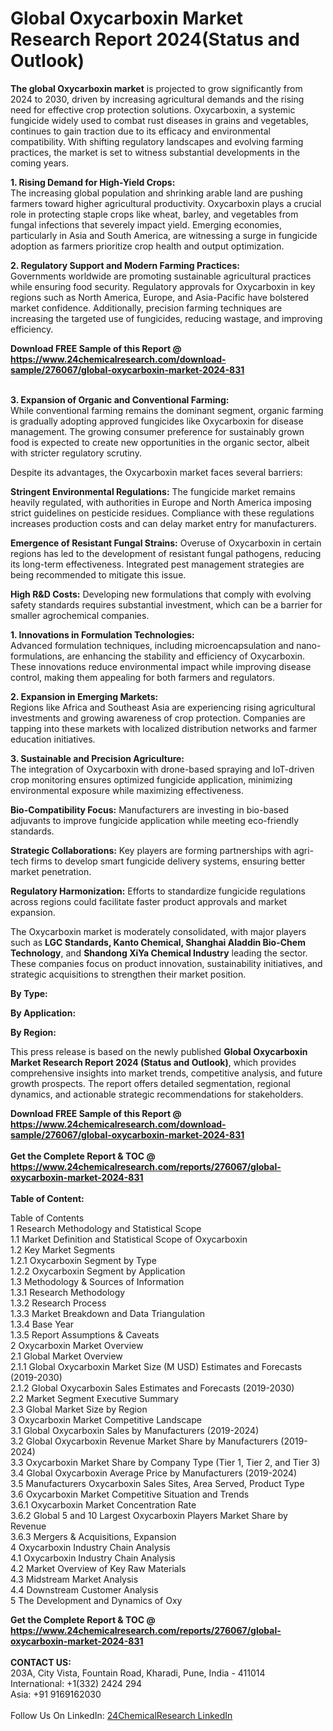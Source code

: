 <h1>Global Oxycarboxin Market Research Report 2024(Status and Outlook)</h1><p><strong>The global Oxycarboxin market</strong> is projected to grow significantly from 2024 to 2030, driven by increasing agricultural demands and the rising need for effective crop protection solutions. Oxycarboxin, a systemic fungicide widely used to combat rust diseases in grains and vegetables, continues to gain traction due to its efficacy and environmental compatibility. With shifting regulatory landscapes and evolving farming practices, the market is set to witness substantial developments in the coming years.</p><p><strong>1. Rising Demand for High-Yield Crops:</strong><br>  
The increasing global population and shrinking arable land are pushing farmers toward higher agricultural productivity. Oxycarboxin plays a crucial role in protecting staple crops like wheat, barley, and vegetables from fungal infections that severely impact yield. Emerging economies, particularly in Asia and South America, are witnessing a surge in fungicide adoption as farmers prioritize crop health and output optimization.</p><p><strong>2. Regulatory Support and Modern Farming Practices:</strong><br>  
Governments worldwide are promoting sustainable agricultural practices while ensuring food security. Regulatory approvals for Oxycarboxin in key regions such as North America, Europe, and Asia-Pacific have bolstered market confidence. Additionally, precision farming techniques are increasing the targeted use of fungicides, reducing wastage, and improving efficiency.</p><div><b>Download FREE Sample of this Report @ 
            <a href="https://www.24chemicalresearch.com/download-sample/276067/global-oxycarboxin-market-2024-831">
            https://www.24chemicalresearch.com/download-sample/276067/global-oxycarboxin-market-2024-831</a></b></div><br><p><strong>3. Expansion of Organic and Conventional Farming:</strong><br>  
While conventional farming remains the dominant segment, organic farming is gradually adopting approved fungicides like Oxycarboxin for disease management. The growing consumer preference for sustainably grown food is expected to create new opportunities in the organic sector, albeit with stricter regulatory scrutiny.</p><p>Despite its advantages, the Oxycarboxin market faces several barriers:</p><p><strong>Stringent Environmental Regulations:</strong> The fungicide market remains heavily regulated, with authorities in Europe and North America imposing strict guidelines on pesticide residues. Compliance with these regulations increases production costs and can delay market entry for manufacturers.</p><p><strong>Emergence of Resistant Fungal Strains:</strong> Overuse of Oxycarboxin in certain regions has led to the development of resistant fungal pathogens, reducing its long-term effectiveness. Integrated pest management strategies are being recommended to mitigate this issue.</p><p><strong>High R&amp;D Costs:</strong> Developing new formulations that comply with evolving safety standards requires substantial investment, which can be a barrier for smaller agrochemical companies.</p><p><strong>1. Innovations in Formulation Technologies:</strong><br>  
Advanced formulation techniques, including microencapsulation and nano-formulations, are enhancing the stability and efficiency of Oxycarboxin. These innovations reduce environmental impact while improving disease control, making them appealing for both farmers and regulators.</p><p><strong>2. Expansion in Emerging Markets:</strong><br>  
Regions like Africa and Southeast Asia are experiencing rising agricultural investments and growing awareness of crop protection. Companies are tapping into these markets with localized distribution networks and farmer education initiatives.</p><p><strong>3. Sustainable and Precision Agriculture:</strong><br>  
The integration of Oxycarboxin with drone-based spraying and IoT-driven crop monitoring ensures optimized fungicide application, minimizing environmental exposure while maximizing effectiveness.</p><p><strong>Bio-Compatibility Focus:</strong> Manufacturers are investing in bio-based adjuvants to improve fungicide application while meeting eco-friendly standards.</p><p><strong>Strategic Collaborations:</strong> Key players are forming partnerships with agri-tech firms to develop smart fungicide delivery systems, ensuring better market penetration.</p><p><strong>Regulatory Harmonization:</strong> Efforts to standardize fungicide regulations across regions could facilitate faster product approvals and market expansion.</p><p>The Oxycarboxin market is moderately consolidated, with major players such as <strong>LGC Standards, Kanto Chemical, Shanghai Aladdin Bio-Chem Technology</strong>, and <strong>Shandong XiYa Chemical Industry</strong> leading the sector. These companies focus on product innovation, sustainability initiatives, and strategic acquisitions to strengthen their market position.</p><p><strong>By Type:</strong></p><p><strong>By Application:</strong></p><p><strong>By Region:</strong></p><p>This press release is based on the newly published <strong>Global Oxycarboxin Market Research Report 2024 (Status and Outlook)</strong>, which provides comprehensive insights into market trends, competitive analysis, and future growth prospects. The report offers detailed segmentation, regional dynamics, and actionable strategic recommendations for stakeholders.</p><div><b>Download FREE Sample of this Report @ 
            <a href="https://www.24chemicalresearch.com/download-sample/276067/global-oxycarboxin-market-2024-831">
            https://www.24chemicalresearch.com/download-sample/276067/global-oxycarboxin-market-2024-831</a></b></div><br><div><b>Get the Complete Report & TOC @ 
            <a href="https://www.24chemicalresearch.com/reports/276067/global-oxycarboxin-market-2024-831">
            https://www.24chemicalresearch.com/reports/276067/global-oxycarboxin-market-2024-831</a></b></div><br>
            <b>Table of Content:</b><p>Table of Contents<br />
1 Research Methodology and Statistical Scope<br />
1.1 Market Definition and Statistical Scope of Oxycarboxin<br />
1.2 Key Market Segments<br />
1.2.1 Oxycarboxin Segment by Type<br />
1.2.2 Oxycarboxin Segment by Application<br />
1.3 Methodology & Sources of Information<br />
1.3.1 Research Methodology<br />
1.3.2 Research Process<br />
1.3.3 Market Breakdown and Data Triangulation<br />
1.3.4 Base Year<br />
1.3.5 Report Assumptions & Caveats<br />
2 Oxycarboxin Market Overview<br />
2.1 Global Market Overview<br />
2.1.1 Global Oxycarboxin Market Size (M USD) Estimates and Forecasts (2019-2030)<br />
2.1.2 Global Oxycarboxin Sales Estimates and Forecasts (2019-2030)<br />
2.2 Market Segment Executive Summary<br />
2.3 Global Market Size by Region<br />
3 Oxycarboxin Market Competitive Landscape<br />
3.1 Global Oxycarboxin Sales by Manufacturers (2019-2024)<br />
3.2 Global Oxycarboxin Revenue Market Share by Manufacturers (2019-2024)<br />
3.3 Oxycarboxin Market Share by Company Type (Tier 1, Tier 2, and Tier 3)<br />
3.4 Global Oxycarboxin Average Price by Manufacturers (2019-2024)<br />
3.5 Manufacturers Oxycarboxin Sales Sites, Area Served, Product Type<br />
3.6 Oxycarboxin Market Competitive Situation and Trends<br />
3.6.1 Oxycarboxin Market Concentration Rate<br />
3.6.2 Global 5 and 10 Largest Oxycarboxin Players Market Share by Revenue<br />
3.6.3 Mergers & Acquisitions, Expansion<br />
4 Oxycarboxin Industry Chain Analysis<br />
4.1 Oxycarboxin Industry Chain Analysis<br />
4.2 Market Overview of Key Raw Materials<br />
4.3 Midstream Market Analysis<br />
4.4 Downstream Customer Analysis<br />
5 The Development and Dynamics of Oxy</p><div><b>Get the Complete Report & TOC @ 
            <a href="https://www.24chemicalresearch.com/reports/276067/global-oxycarboxin-market-2024-831">
            https://www.24chemicalresearch.com/reports/276067/global-oxycarboxin-market-2024-831</a></b></div><br><b>CONTACT US:</b><br>
            203A, City Vista, Fountain Road, Kharadi, Pune, India - 411014<br>
            International: +1(332) 2424 294<br>
            Asia: +91 9169162030 <br><br>
            Follow Us On LinkedIn: <a href="https://www.linkedin.com/company/24chemicalresearch/">24ChemicalResearch LinkedIn</a>